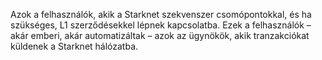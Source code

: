 Azok a felhasználók, akik a Starknet szekvenszer csomópontokkal, és ha szükséges, L1 szerződésekkel lépnek kapcsolatba. Ezek a felhasználók – akár emberi, akár automatizáltak – azok az ügynökök, akik tranzakciókat küldenek a Starknet hálózatba.